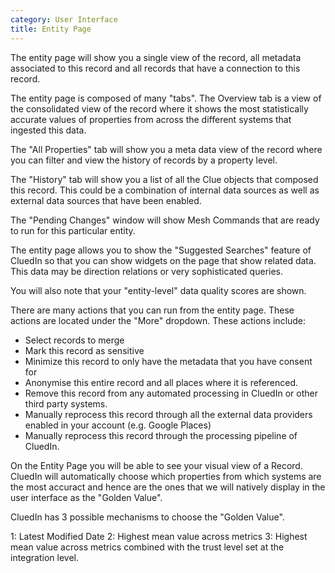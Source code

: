 ```yaml
---
category: User Interface
title: Entity Page
---
```


The entity page will show you a single view of the record, all metadata associated to this record and all records that have a connection to this record. 

The entity page is composed of many "tabs". The Overview tab is a view of the consolidated view of the record where it shows the most statistically accurate values of properties from across the different systems that ingested this data. 

The "All Properties" tab will show you a meta data view of the record where you can filter and view the history of records by a property level. 

The "History" tab will show you a list of all the Clue objects that composed this record. This could be a combination of internal data sources as well as external data sources that have been enabled. 

The "Pending Changes" window will show Mesh Commands that are ready to run for this particular entity. 

The entity page allows you to show the "Suggested Searches" feature of CluedIn so that you can show widgets on the page that show related data. This data may be direction relations or very sophisticated queries.

You will also note that your "entity-level" data quality scores are shown. 

There are many actions that you can run from the entity page. These actions are located under the "More" dropdown. These actions include:

 - Select records to merge
 - Mark this record as sensitive
 - Minimize this record to only have the metadata that you have consent for
 - Anonymise this entire record and all places where it is referenced. 
 - Remove this record from any automated processing in CluedIn or other third party systems. 
 - Manually reprocess this record through all the external data providers enabled in your account (e.g. Google Places)
 - Manually reprocess this record through the processing pipeline of CluedIn.

On the Entity Page you will be able to see your visual view of a Record. CluedIn will automatically choose which properties from which systems are the most accuract and hence are the ones that we will natively display in the user interface as the "Golden Value".

CluedIn has 3 possible mechanisms to choose the "Golden Value".

1: Latest Modified Date
2: Highest mean value across metrics
3: Highest mean value across metrics combined with the trust level set at the integration level.